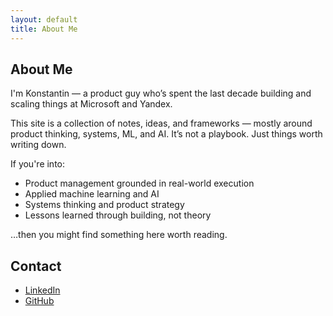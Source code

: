 ```yaml
---
layout: default
title: About Me
---
```


## About Me

I'm Konstantin — a product guy who’s spent the last decade building and scaling things at Microsoft and Yandex.

This site is a collection of notes, ideas, and frameworks — mostly around product thinking, systems, ML, and AI. It’s not a playbook. Just things worth writing down.

If you're into:
- Product management grounded in real-world execution  
- Applied machine learning and AI  
- Systems thinking and product strategy  
- Lessons learned through building, not theory  

…then you might find something here worth reading.

## Contact

- [LinkedIn](https://www.linkedin.com/in/kkabanov)  
- [GitHub](https://github.com/pupadupa)
